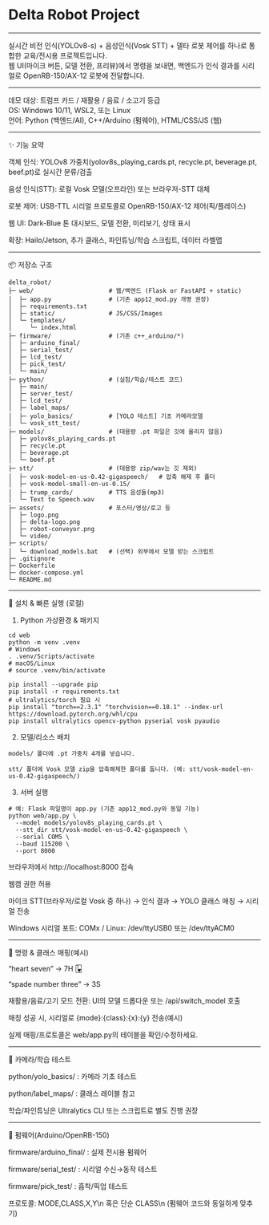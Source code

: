 # Delta Robot Project

---

실시간 비전 인식(YOLOv8-s) + 음성인식(Vosk STT) + 델타 로봇 제어를 하나로 통합한 교육/전시용 프로젝트입니다.  
웹 UI(마이크 버튼, 모델 전환, 프리뷰)에서 명령을 보내면, 백엔드가 인식 결과를 시리얼로 OpenRB-150/AX-12 로봇에 전달합니다.

---
<!--<p align="center"> <img src="docs/img/robot-conveyor.png" alt="Robot & Conveyor" width="600"> </p>-->

데모 대상: 트럼프 카드 / 재활용 / 음료 / 소고기 등급  
OS: Windows 10/11, WSL2, 또는 Linux  
언어: Python (백엔드/AI), C++/Arduino (펌웨어), HTML/CSS/JS (웹)  

---

✨ 기능 요약

객체 인식: YOLOv8 가중치(yolov8s_playing_cards.pt, recycle.pt, beverage.pt, beef.pt)로 실시간 분류/검출

음성 인식(STT): 로컬 Vosk 모델(오프라인) 또는 브라우저-STT 대체

로봇 제어: USB-TTL 시리얼 프로토콜로 OpenRB-150/AX-12 제어(픽/플레이스)

웹 UI: Dark-Blue 톤 대시보드, 모델 전환, 미리보기, 상태 표시

확장: Hailo/Jetson, 추가 클래스, 파인튜닝/학습 스크립트, 데이터 라벨맵

---

📦 저장소 구조

```
delta_robot/
├─ web/                     # 웹/백엔드 (Flask or FastAPI + static)
│  ├─ app.py                # (기존 app12_mod.py 개명 권장)
│  ├─ requirements.txt
│  ├─ static/               # JS/CSS/Images
│  └─ templates/
│     └─ index.html
├─ firmware/                # (기존 c++_arduino/*)
│  ├─ arduino_final/
│  ├─ serial_test/
│  ├─ lcd_test/
│  ├─ pick_test/
│  └─ main/
├─ python/                  # (실험/학습/테스트 코드)
│  ├─ main/
│  ├─ server_test/
│  ├─ lcd_test/
│  ├─ label_maps/
│  ├─ yolo_basics/          # [YOLO 테스트] 기초 카메라모델
│  └─ vosk_stt_test/
├─ models/                  # (대용량 .pt 파일은 깃에 올리지 않음)
│  ├─ yolov8s_playing_cards.pt
│  ├─ recycle.pt
│  ├─ beverage.pt
│  └─ beef.pt
├─ stt/                     # (대용량 zip/wav는 깃 제외)
│  ├─ vosk-model-en-us-0.42-gigaspeech/   # 압축 해제 후 폴더
│  ├─ vosk-model-small-en-us-0.15/
│  ├─ trump_cards/          # TTS 음성들(mp3)
│  └─ Text to Speech.wav
├─ assets/                  # 포스터/영상/로고 등
│  ├─ logo.png
│  ├─ delta-logo.png
│  ├─ robot-conveyor.png
│  └─ video/
├─ scripts/
│  └─ download_models.bat   # (선택) 외부에서 모델 받는 스크립트
├─ .gitignore
├─ Dockerfile
├─ docker-compose.yml
└─ README.md
```

---

🔧 설치 & 빠른 실행 (로컬)

1) Python 가상환경 & 패키지
``` CMD
cd web
python -m venv .venv
# Windows
. .venv/Scripts/activate
# macOS/Linux
# source .venv/bin/activate

pip install --upgrade pip
pip install -r requirements.txt
# ultralytics/torch 필요 시
pip install "torch==2.3.1" "torchvision==0.18.1" --index-url https://download.pytorch.org/whl/cpu
pip install ultralytics opencv-python pyserial vosk pyaudio
```

2) 모델/리소스 배치
```
models/ 폴더에 .pt 가중치 4개를 넣습니다.

stt/ 폴더에 Vosk 모델 zip을 압축해제한 폴더를 둡니다. (예: stt/vosk-model-en-us-0.42-gigaspeech/)
```

3) 서버 실행
```
# 예: Flask 파일명이 app.py (기존 app12_mod.py와 동일 기능)
python web/app.py \
  --model models/yolov8s_playing_cards.pt \
  --stt_dir stt/vosk-model-en-us-0.42-gigaspeech \
  --serial COM5 \
  --baud 115200 \
  --port 8000
```

브라우저에서 http://localhost:8000 접속

웹캠 권한 허용

마이크 STT(브라우저/로컬 Vosk 중 하나) → 인식 결과 → YOLO 클래스 매칭 → 시리얼 전송

Windows 시리얼 포트: COMx / Linux: /dev/ttyUSB0 또는 /dev/ttyACM0

---

🧠 명령 & 클래스 매핑(예시)

“heart seven” → 7H 🂷

“spade number three” → 3S

재활용/음료/고기 모드 전환: UI의 모델 드롭다운 또는 /api/switch_model 호출

매칭 성공 시, 시리얼로 {mode}:{class}:{x}:{y} 전송(예시)

실제 매핑/프로토콜은 web/app.py의 테이블을 확인/수정하세요.

---

🧪 카메라/학습 테스트

python/yolo_basics/ : 카메라 기초 테스트

python/label_maps/ : 클래스 레이블 참고

학습/파인튜닝은 Ultralytics CLI 또는 스크립트로 별도 진행 권장

---

🧵 펌웨어(Arduino/OpenRB-150)

firmware/arduino_final/ : 실제 전시용 펌웨어

firmware/serial_test/ : 시리얼 수신→동작 테스트

firmware/pick_test/ : 흡착/픽업 테스트

프로토콜: MODE,CLASS,X,Y\n 혹은 단순 CLASS\n (펌웨어 코드와 동일하게 맞추기)

